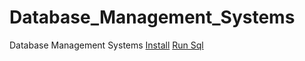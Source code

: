 # Database_Management_Systems
Database Management Systems
[Install](https://docs.oracle.com/en/database/oracle/oracle-database/index.html)
[Run Sql](https://livesql.oracle.com/apex/f?p=590:1:12338033282058:::RP::)
